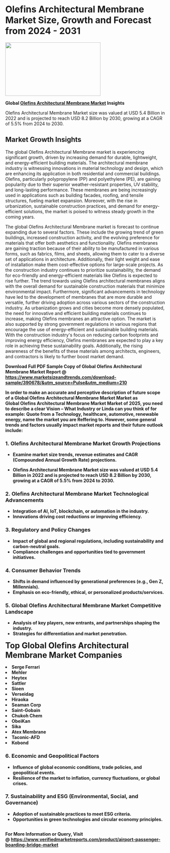 <H1>Olefins Architectural Membrane Market Size, Growth and Forecast from 2024 - 2031</H1><img class="aligncenter size-medium wp-image-584254" src="https://thirdeyenews.in/wp-content/uploads/2024/09/Global-Market-Research-300x168.jpeg" alt="" width="300" height="168" /><p><strong>Global&nbsp;<a href="https://www.marketsizeandtrends.com/download-sample/390678/&amp;utm_source=Pulse&amp;utm_medium=210">Olefins Architectural Membrane Market</a> Insights</strong></p><p>Olefins Architectural Membrane Market size was valued at USD 5.4 Billion in 2022 and is projected to reach USD 8.2 Billion by 2030, growing at a CAGR of 5.5% from 2024 to 2030.</p><p><h2>Market Growth Insights</h2> <p>The global Olefins Architectural Membrane market is experiencing significant growth, driven by increasing demand for durable, lightweight, and energy-efficient building materials. The architectural membrane industry is witnessing innovations in material technology and design, which are enhancing its application in both residential and commercial buildings. Olefins, particularly polypropylene (PP) and polyethylene (PE), are gaining popularity due to their superior weather-resistant properties, UV stability, and long-lasting performance. These membranes are being increasingly used in applications such as building facades, roofing, and tensile structures, fueling market expansion. Moreover, with the rise in urbanization, sustainable construction practices, and demand for energy-efficient solutions, the market is poised to witness steady growth in the coming years.</p> <p><strong></strong></p> <p>The global Olefins Architectural Membrane market is forecast to continue expanding due to several factors. These include the growing trend of green buildings, increased construction activity, and the evolving preference for materials that offer both aesthetics and functionality. Olefins membranes are gaining traction because of their ability to be manufactured in various forms, such as fabrics, films, and sheets, allowing them to cater to a diverse set of applications in architecture. Additionally, their light weight and ease of installation make them cost-effective options for large-scale projects. As the construction industry continues to prioritize sustainability, the demand for eco-friendly and energy-efficient materials like Olefins is expected to rise further. The trend towards using Olefins architectural membranes aligns with the overall demand for sustainable construction materials that minimize environmental impact. Furthermore, significant advancements in technology have led to the development of membranes that are more durable and versatile, further driving adoption across various sectors of the construction industry. As urbanization grows and cities become more densely populated, the need for innovative and efficient building materials continues to increase, making Olefins membranes an attractive option. The market is also supported by strong government regulations in various regions that encourage the use of energy-efficient and sustainable building materials. With the construction industry's focus on reducing carbon footprints and improving energy efficiency, Olefins membranes are expected to play a key role in achieving these sustainability goals. Additionally, the rising awareness of the benefits of these materials among architects, engineers, and contractors is likely to further boost market demand. <p><strong></p><p><span class=""><strong>Download Full PDF Sample Copy of Global Olefins Architectural Membrane Market Report</strong> @ <a href="https://www.marketsizeandtrends.com/download-sample/390678/&amp;utm_source=Pulse&amp;utm_medium=210" target="_blank">https://www.marketsizeandtrends.com/download-sample/390678/&amp;utm_source=Pulse&amp;utm_medium=210</a></span></p><p>In order to make an accurate and perceptive description of future scope of a Global&nbsp;Olefins Architectural Membrane Market Market as Global&nbsp;Olefins Architectural Membrane Market Market of 2025, you need to describe a clear Vision &ndash; What Industry or Linda can you think of for example: Quote from a Technology, healthcare, automotive, renewable energy, name the market you are Reffering to. However, some general trends and factors usually impact market reports and their future outlook include:</p><h3>1.&nbsp;<strong>Olefins Architectural Membrane Market Growth Projections</strong></h3><ul><li>Examine market size trends, revenue estimates and CAGR (Compounded Annual Growth Rate) projections.</li><li><p>Olefins Architectural Membrane Market size was valued at USD 5.4 Billion in 2022 and is projected to reach USD 8.2 Billion by 2030, growing at a CAGR of 5.5% from 2024 to 2030.</p></li></ul><h3>2.&nbsp;<strong>Olefins Architectural Membrane Market Technological Advancements</strong></h3><ul><li>Integration of AI, IoT, blockchain, or automation in the industry.</li><li>Innovations driving cost reductions or improving efficiency.</li></ul><h3>3.&nbsp;<strong>Regulatory and Policy Changes</strong></h3><ul><li>Impact of global and regional regulations, including sustainability and carbon-neutral goals.</li><li>Compliance challenges and opportunities tied to government initiatives.</li></ul><h3>4.&nbsp;<strong>Consumer Behavior Trends</strong></h3><ul><li>Shifts in demand influenced by generational preferences (e.g., Gen Z, Millennials).</li><li>Emphasis on eco-friendly, ethical, or personalized products/services.</li></ul><h3>5.&nbsp;<strong>Global Olefins Architectural Membrane Market Competitive Landscape</strong></h3><ul><li>Analysis of key players, new entrants, and partnerships shaping the industry.</li><li>Strategies for differentiation and market penetration.</li></ul><p data-pm-slice="1 1 []"><span style="color: inherit; font-family: inherit; font-size: 25px;">Top Global Olefins Architectural Membrane Market Companies</span></p><div class="" data-test-id=""><p><li>Serge Ferrari</li><li> Mehler</li><li> Heytex</li><li> Sattler</li><li> Sioen</li><li> Verseidag</li><li> Hiraoka</li><li> Seaman Corp</li><li> Saint-Gobain</li><li> Chukoh Chem</li><li> ObeiKan</li><li> Sika</li><li> Atex Membrane</li><li> Taconic-AFD</li><li> Kobond</li></p></div><h3>6.&nbsp;<strong>Economic and Geopolitical Factors</strong></h3><ul><li>Influence of global economic conditions, trade policies, and geopolitical events.</li><li>Resilience of the market to inflation, currency fluctuations, or global crises.</li></ul><h3>7.&nbsp;<strong>Sustainability and ESG (Environmental, Social, and Governance)</strong></h3><ul><li>Adoption of sustainable practices to meet ESG criteria.</li><li>Opportunities in green technologies and circular economy principles.</li></ul><h2><strong style="font-size: 14px;">For More Information or Query, Visit @&nbsp;</strong><a style="background-color: #ffffff; font-size: 14px;" href="https://www.marketsizeandtrends.com/report/olefins-architectural-membrane-market/" target="_blank">https://www.verifiedmarketreports.com/product/airport-passenger-boarding-bridge-market</a></h2>
